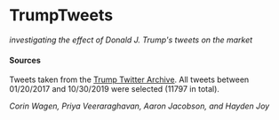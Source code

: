 # TrumpTweets
_investigating the effect of Donald J. Trump's tweets on the market_


#### Sources

Tweets taken from the [Trump Twitter Archive](http://www.trumptwitterarchive.com/archive). All tweets between 01/20/2017 and 10/30/2019 were selected (11797 in total).


_Corin Wagen, Priya Veeraraghavan, Aaron Jacobson, and Hayden Joy_
